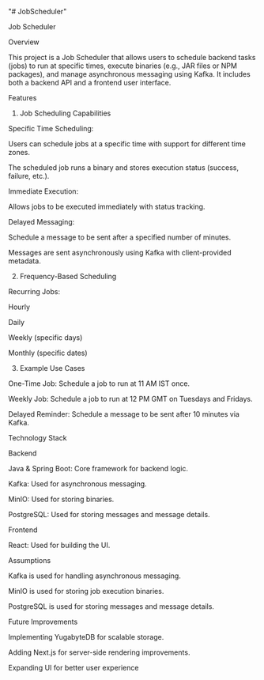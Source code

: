 "# JobScheduler" 

Job Scheduler

Overview

This project is a Job Scheduler that allows users to schedule backend tasks (jobs) to run at specific times, execute binaries (e.g., JAR files or NPM packages), and manage asynchronous messaging using Kafka. It includes both a backend API and a frontend user interface.

Features

1. Job Scheduling Capabilities

Specific Time Scheduling:

Users can schedule jobs at a specific time with support for different time zones.

The scheduled job runs a binary and stores execution status (success, failure, etc.).

Immediate Execution:

Allows jobs to be executed immediately with status tracking.

Delayed Messaging:

Schedule a message to be sent after a specified number of minutes.

Messages are sent asynchronously using Kafka with client-provided metadata.

2. Frequency-Based Scheduling

Recurring Jobs:

Hourly

Daily

Weekly (specific days)

Monthly (specific dates)

3. Example Use Cases

One-Time Job: Schedule a job to run at 11 AM IST once.

Weekly Job: Schedule a job to run at 12 PM GMT on Tuesdays and Fridays.

Delayed Reminder: Schedule a message to be sent after 10 minutes via Kafka.

Technology Stack

Backend

Java & Spring Boot: Core framework for backend logic.

Kafka: Used for asynchronous messaging.

MinIO: Used for storing binaries.

PostgreSQL: Used for storing messages and message details.

Frontend

React: Used for building the UI.


Assumptions

Kafka is used for handling asynchronous messaging.

MinIO is used for storing job execution binaries.

PostgreSQL is used for storing messages and message details.


Future Improvements

Implementing YugabyteDB for scalable storage.

Adding Next.js for server-side rendering improvements.

Expanding UI for better user experience